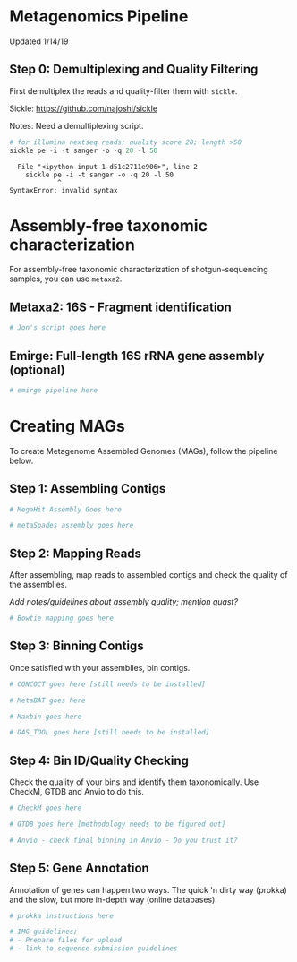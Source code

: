 
# Metagenomics Pipeline

Updated 1/14/19

## Step 0: Demultiplexing and Quality Filtering

First demultiplex the reads and quality-filter them with `sickle`.

Sickle: https://github.com/najoshi/sickle

Notes: Need a demultiplexing script. 


```python
# for illumina nextseq reads; quality score 20; length >50
sickle pe -i -t sanger -o -q 20 -l 50
```


      File "<ipython-input-1-d51c2711e906>", line 2
        sickle pe -i -t sanger -o -q 20 -l 50
                ^
    SyntaxError: invalid syntax



# Assembly-free taxonomic characterization

For assembly-free taxonomic characterization of shotgun-sequencing samples, you can use `metaxa2`. 

## Metaxa2: 16S - Fragment identification


```python
# Jon's script goes here
```

## Emirge: Full-length 16S rRNA gene assembly (optional)


```python
# emirge pipeline here
```

# Creating MAGs

To create Metagenome Assembled Genomes (MAGs), follow the pipeline below. 

## Step 1: Assembling Contigs


```python
# MegaHit Assembly Goes here
```


```python
# metaSpades assembly goes here
```

## Step 2: Mapping Reads

After assembling, map reads to assembled contigs and check the quality of the assemblies. 

*Add notes/guidelines about assembly quality; mention quast?*


```python
# Bowtie mapping goes here
```

## Step 3: Binning Contigs

Once satisfied with your assemblies, bin contigs.


```python
# CONCOCT goes here [still needs to be installed]
```


```python
# MetaBAT goes here
```


```python
# Maxbin goes here
```


```python
# DAS_TOOL goes here [still needs to be installed]
```

## Step 4: Bin ID/Quality Checking

Check the quality of your bins and identify them taxonomically. Use CheckM, GTDB and Anvio to do this.


```python
# CheckM goes here
```


```python
# GTDB goes here [methodology needs to be figured out]
```


```python
# Anvio - check final binning in Anvio - Do you trust it?
```

## Step 5: Gene Annotation

Annotation of genes can happen two ways. The quick 'n dirty way (prokka) and the slow, but more in-depth way (online databases). 


```python
# prokka instructions here
```


```python
# IMG guidelines; 
# - Prepare files for upload
# - link to sequence submission guidelines
```
